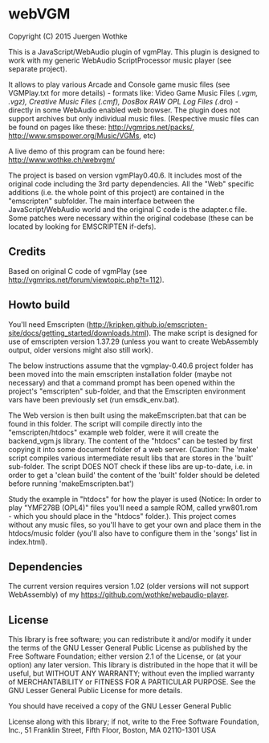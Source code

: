 # webVGM

Copyright (C) 2015 Juergen Wothke

This is a JavaScript/WebAudio plugin of vgmPlay. This plugin is designed to work with my 
generic WebAudio ScriptProcessor music player (see separate project). 

It allows to play various Arcade and Console game music files (see VGMPlay.txt for more details)  - formats like: Video Game Music Files (*.vgm, *.vgz), Creative Music Files (*.cmf), DosBox RAW OPL Log Files (*.dro) - directly in some WebAudio enabled web browser. The plugin does not support archives but only individual music files. (Respective music files can be found on pages like these: http://vgmrips.net/packs/, http://www.smspower.org/Music/VGMs, etc)

A live demo of this program can be found here: http://www.wothke.ch/webvgm/

The project is based on version vgmPlay0.40.6. It includes most of the original code including the 3rd party dependencies. All the "Web" specific additions (i.e. the whole point of this project) are contained in the "emscripten" subfolder. The main interface between the JavaScript/WebAudio world and the original C code is the adapter.c file. Some patches were necessary within the original codebase (these can be located by looking for EMSCRIPTEN if-defs).


## Credits
Based on original C code of vgmPlay (see http://vgmrips.net/forum/viewtopic.php?t=112).

 
## Howto build

You'll need Emscripten (http://kripken.github.io/emscripten-site/docs/getting_started/downloads.html). The make script 
is designed for use of emscripten version 1.37.29 (unless you want to create WebAssembly output, older versions might 
also still work).

The below instructions assume that the vgmplay-0.40.6 project folder has been moved into the main emscripten 
installation folder (maybe not necessary) and that a command prompt has been opened within the 
project's "emscripten" sub-folder, and that the Emscripten environment vars have been previously 
set (run emsdk_env.bat).

The Web version is then built using the makeEmscripten.bat that can be found in this folder. The 
script will compile directly into the "emscripten/htdocs" example web folder, were it will create 
the backend_vgm.js library. The content of the "htdocs" can be tested by first copying it into some 
document folder of a web server. (Caution: The 'make' script compiles various intermediate result libs that
are stores in the 'built' sub-folder. The script DOES NOT check if these libs are up-to-date, i.e. in order
to get a 'clean build' the content of the 'built' folder should be deleted before running 'makeEmscripten.bat')

Study the example in "htdocs" for how the player is used (Notice: In order to play "YMF278B (OPL4)" files you'll 
need a sample ROM, called yrw801.rom - which you should place in the "htdocs" folder.). This project comes without 
any music files, so you'll have to get your own and place them in the htdocs/music folder (you'll also have to 
configure them in the 'songs' list in index.html).

## Dependencies
The current version requires version 1.02 (older versions will not
support WebAssembly) of my https://github.com/wothke/webaudio-player.


## License

This library is free software; you can redistribute it and/or modify it
under the terms of the GNU Lesser General Public License as published by
the Free Software Foundation; either version 2.1 of the License, or (at
your option) any later version. This library is distributed in the hope
that it will be useful, but WITHOUT ANY WARRANTY; without even the implied
warranty of MERCHANTABILITY or FITNESS FOR A PARTICULAR PURPOSE. See the
GNU Lesser General Public License for more details.
 
You should have received a copy of the GNU Lesser General Public

License along with this library; if not, write to the Free Software
Foundation, Inc., 51 Franklin Street, Fifth Floor, Boston, MA  02110-1301 USA
